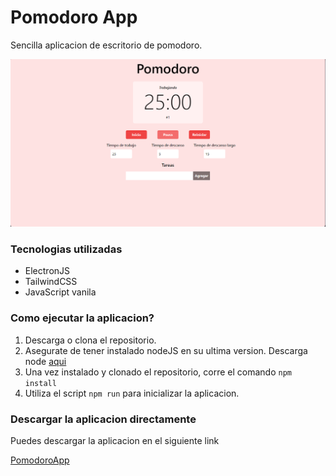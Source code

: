 # Pomodoro App

Sencilla aplicacion de escritorio de pomodoro.

![Pomodoro app](image.png)

### Tecnologias utilizadas

- ElectronJS
- TailwindCSS
- JavaScript vanila

### Como ejecutar la aplicacion?

1. Descarga o clona el repositorio.
2. Asegurate de tener instalado nodeJS en su ultima version. Descarga node [aqui](https://nodejs.org/en)
3. Una vez instalado y clonado el repositorio, corre el comando `npm install`
4. Utiliza el script `npm run` para inicializar la aplicacion.

### Descargar la aplicacion directamente

Puedes descargar la aplicacion en el siguiente link

[PomodoroApp](https://mega.nz/file/sHcnVZwT#K6qs5gie5N03wXBfMAtHRLgzCexMoHRCpKkhoLNlqqM)
